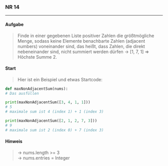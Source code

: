 ### NR 14

---

#### Aufgabe

> Finde in einer gegebenen Liste positiver Zahlen die größtmögliche Menge, sodass keine Elemente benachbarte Zahlen (adjacent numbers) voneinander sind, das heißt, dass Zahlen, die direkt nebeneinander sind, nicht summiert werden dürfen -> [1, 7, 1] => Höchste Summe 2.

#### Start

> Hier ist ein Beispiel und etwas Startcode:

```py
def maxNonAdjacentSum(nums):
# Das ausfüllen

print(maxNonAdjacentSum([3, 4, 1, 1]))
# 5
# maximale sum ist 4 (index 1) + 1 (index 3)

print(maxNonAdjacentSum([2, 1, 2, 7, 3]))
# 9
# maximale sum ist 2 (index 0) + 7 (index 3)
```

#### Hinweis

> -> nums.length >= 3<br>
> -> nums.entries = Integer<br>
